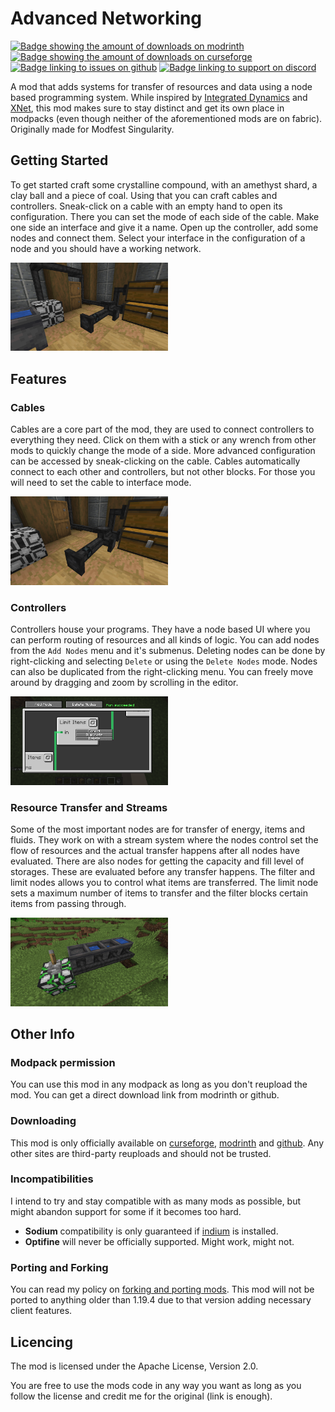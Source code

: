 # Advanced Networking
[![Badge showing the amount of downloads on modrinth](https://img.shields.io/badge/dynamic/json?color=2d2d2d&colorA=5da545&label=&suffix=%20downloads%20&query=downloads&url=https://api.modrinth.com/v2/project/IF0Y4xFw&style=flat-square&logo=modrinth&logoColor=2d2d2d)](https://modrinth.com/mod/advanced-networking)
[![Badge showing the amount of downloads on curseforge](https://cf.way2muchnoise.eu/full_689404_downloads.svg?badge_style=flat)](https://www.curseforge.com/minecraft/mc-mods/advanced-networking)
[![Badge linking to issues on github](https://img.shields.io/badge/dynamic/json?query=value&url=https%3A%2F%2Fimg.shields.io%2Fgithub%2Fissues-raw%2Fmattidragon%2Fadvancednetworking.json&label=&logo=github&color=2d2d2d&style=flat-square&labelColor=6e5494&logoColor=2d2d2d&suffix=%20issues)](https://github.com/MattiDragon/AdvancedNetworking/issues)
[![Badge linking to support on discord](https://img.shields.io/discord/760524772189798431?label=&logo=discord&color=2d2d2d&style=flat-square&labelColor=5865f2&logoColor=2d2d2d)](https://discord.gg/26T5KK2PBv)

A mod that adds systems for transfer of resources and data using a node based programming system. While inspired by [Integrated Dynamics](https://www.curseforge.com/minecraft/mc-mods/integrated-dynamics) and [XNet](https://www.curseforge.com/minecraft/mc-mods/xnet), 
this mod makes sure to stay distinct and get its own place in modpacks (even though neither of the aforementioned mods are on fabric). Originally made for Modfest Singularity.

## Getting Started 
To get started craft some crystalline compound, with an amethyst shard, a clay ball and a piece of coal.
Using that you can craft cables and controllers. Sneak-click on a cable with an empty hand to open its configuration.
There you can set the mode of each side of the cable. Make one side an interface and give it a name.
Open up the controller, add some nodes and connect them. 
Select your interface in the configuration of a node and you should have a working network.

<img src="https://github.com/MattiDragon/AdvancedNetworking/raw/1.19.3/.github/media/room.png" width="50%"/>

## Features
### Cables
Cables are a core part of the mod, they are used to connect controllers to everything they need. 
Click on them with a stick or any wrench from other mods to quickly change the mode of a side.
More advanced configuration can be accessed by sneak-clicking on the cable.
Cables automatically connect to each other and controllers, but not other blocks. For those you will need to set the cable to interface mode.

<img src="https://github.com/MattiDragon/AdvancedNetworking/raw/1.19.3/.github/media/cables.png" width="50%"/>

### Controllers
Controllers house your programs. They have a node based UI where you can perform routing of resources and all kinds of logic.
You can add nodes from the `Add Nodes` menu and it's submenus. 
Deleting nodes can be done by right-clicking and selecting `Delete` or using the `Delete Nodes` mode.
Nodes can also be duplicated from the right-clicking menu. You can freely move around by dragging and zoom by scrolling in the editor. 

<img src="https://github.com/MattiDragon/AdvancedNetworking/raw/1.19.3/.github/media/right_click_menu.png" width="50%"/>

### Resource Transfer and Streams
Some of the most important nodes are for transfer of energy, items and fluids. 
They work on with a stream system where the nodes control set the flow of resources and the actual transfer happens after all nodes have evaluated.
There are also nodes for getting the capacity and fill level of storages. These are evaluated before any transfer happens.
The filter and limit nodes allows you to control what items are transferred. 
The limit node sets a maximum number of items to transfer and the filter blocks certain items from passing through.

<img src="https://github.com/MattiDragon/AdvancedNetworking/raw/1.19.3/.github/media/fluids.png" width="50%"/>

## Other Info
### Modpack permission
You can use this mod in any modpack as long as you don't reupload the mod. You can get a direct download link from modrinth or github.

### Downloading
This mod is only officially available on [curseforge](https://www.curseforge.com/minecraft/mc-mods/advanced-networking), [modrinth](https://modrinth.com/mod/advanced-networking) and [github](https://github.com/mattidragon/advancednetworking). 
Any other sites are third-party reuploads and should not be trusted.

### Incompatibilities
I intend to try and stay compatible with as many mods as possible, but might abandon support for some if it becomes too hard.
* **Sodium** compatibility is only guaranteed if [indium](https://modrinth.com/mod/indium) is installed.
* **Optifine** will never be officially supported. Might work, might not.

### Porting and Forking
You can read my policy on [forking and porting mods](https://gist.github.com/MattiDragon/6b9e71e8516447f53f0d5fb296ab8868).
This mod will not be ported to anything older than 1.19.4 due to that version adding necessary client features.

## Licencing
The mod is licensed under the Apache License, Version 2.0. 

You are free to use the mods code in any way you want as long as you follow the license and credit me for the original (link is enough).